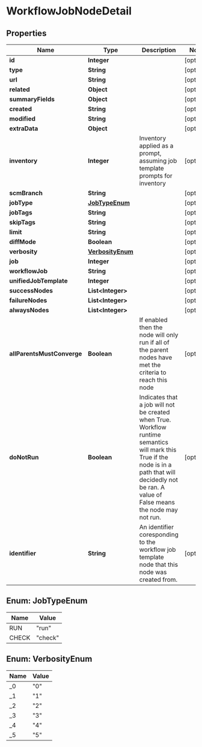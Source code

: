 # WorkflowJobNodeDetail

## Properties
Name | Type | Description | Notes
------------ | ------------- | ------------- | -------------
**id** | **Integer** |  |  [optional]
**type** | **String** |  |  [optional]
**url** | **String** |  |  [optional]
**related** | **Object** |  |  [optional]
**summaryFields** | **Object** |  |  [optional]
**created** | **String** |  |  [optional]
**modified** | **String** |  |  [optional]
**extraData** | **Object** |  |  [optional]
**inventory** | **Integer** | Inventory applied as a prompt, assuming job template prompts for inventory |  [optional]
**scmBranch** | **String** |  |  [optional]
**jobType** | [**JobTypeEnum**](#JobTypeEnum) |  |  [optional]
**jobTags** | **String** |  |  [optional]
**skipTags** | **String** |  |  [optional]
**limit** | **String** |  |  [optional]
**diffMode** | **Boolean** |  |  [optional]
**verbosity** | [**VerbosityEnum**](#VerbosityEnum) |  |  [optional]
**job** | **Integer** |  |  [optional]
**workflowJob** | **String** |  |  [optional]
**unifiedJobTemplate** | **Integer** |  |  [optional]
**successNodes** | **List&lt;Integer&gt;** |  |  [optional]
**failureNodes** | **List&lt;Integer&gt;** |  |  [optional]
**alwaysNodes** | **List&lt;Integer&gt;** |  |  [optional]
**allParentsMustConverge** | **Boolean** | If enabled then the node will only run if all of the parent nodes have met the criteria to reach this node |  [optional]
**doNotRun** | **Boolean** | Indicates that a job will not be created when True. Workflow runtime semantics will mark this True if the node is in a path that will decidedly not be ran. A value of False means the node may not run. |  [optional]
**identifier** | **String** | An identifier coresponding to the workflow job template node that this node was created from. |  [optional]

<a name="JobTypeEnum"></a>
## Enum: JobTypeEnum
Name | Value
---- | -----
RUN | &quot;run&quot;
CHECK | &quot;check&quot;

<a name="VerbosityEnum"></a>
## Enum: VerbosityEnum
Name | Value
---- | -----
_0 | &quot;0&quot;
_1 | &quot;1&quot;
_2 | &quot;2&quot;
_3 | &quot;3&quot;
_4 | &quot;4&quot;
_5 | &quot;5&quot;
